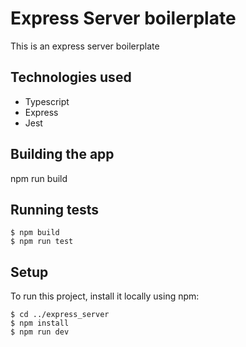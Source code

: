 # Express Server boilerplate
This is an express server boilerplate

## Technologies used
* Typescript
* Express
* Jest

## Building  the app
npm run build

## Running tests
```
$ npm build
$ npm run test
```

## Setup
To run this project, install it locally using npm:

```
$ cd ../express_server
$ npm install
$ npm run dev
```
